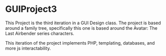 # GUIProject3

This Project is the third iteration in a GUI Design class. The project is based around a family tree, specifically this one is based around the Avatar: The Last Airbender series characters.

This iteration of the project implements PHP, templating, databases, and more js interactability.
